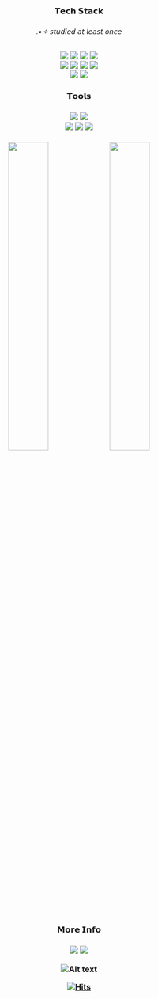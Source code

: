 

<div align=center>

  <h3>𝗧𝗲𝗰𝗵 𝗦𝘁𝗮𝗰𝗸<h3>
  <h6>.•✧ 𝘴𝘵𝘶𝘥𝘪𝘦𝘥 𝘢𝘵 𝘭𝘦𝘢𝘴𝘵 𝘰𝘯𝘤𝘦</h6>
  <img src="https://img.shields.io/badge/C-A8B9CC?style=flat-square&logo=C&logoColor=white"/></a>
  <img src="https://img.shields.io/badge/C++-00599C?style=flat-square&logo=C++&logoColor=white"/></a>
  <img src="https://img.shields.io/badge/Python-3776AB?style=flat-square&logo=Python&logoColor=white"/></a>
  <img src="https://img.shields.io/badge/Java-007396?style=flat-square&logo=Java&logoColor=white"/></a>
  <br>
  <img src="https://img.shields.io/badge/HTML5-E34F26?style=flat-square&logo=HTML5&logoColor=white"/></a>
  <img src="https://img.shields.io/badge/CSS3-1572B6?style=flat-square&logo=CSS3&logoColor=white"/></a>
  <img src="https://img.shields.io/badge/JavaScript-F7DF1E?style=flat-square&logo=JavaScript&logoColor=white"/></a>
  <img src="https://img.shields.io/badge/TypeScript-3178C6?style=flat-square&logo=TypeScript&logoColor=white"/></a>
  <br>
  <img src="https://img.shields.io/badge/React-61DAFB?style=flat-square&logo=React&logoColor=white"/></a>
  <img src="https://img.shields.io/badge/Next.js-000000?style=flat-square&logo=Next.js&logoColor=white"/></a>
  
  <h3>𝗧𝗼𝗼𝗹𝘀<h3>
  <img src="https://img.shields.io/badge/Visual Studio Code-007ACC?style=flat-square&logo=Visual Studio Code&logoColor=white"/></a>
  <img src="https://img.shields.io/badge/Eclipse IDE-2C2255?style=flat-square&logo=Eclipse IDE&logoColor=white"/></a>
  <br>
  <img src="https://img.shields.io/badge/Slack-4A154B?style=flat-square&logo=Slack&logoColor=white"/></a>
  <img src="https://img.shields.io/badge/Figma-F24E1E?style=flat-square&logo=Figma&logoColor=white"/></a>
  <img src="https://img.shields.io/badge/Notion-000000?style=flat-square&logo=Notion&logoColor=white"/></a>
  <br>
  <br>
  
  
  <div>
<img src="https://github-readme-stats.vercel.app/api/top-langs/?username=kongnayeon&count_private=true&layout=compact&theme=buefy" width="40%"/>
  <img src="https://github-readme-stats.vercel.app/api?username=kongnayeon&&show_icons=true&count_private=true&theme=buefy" width="40%" />
  </div> 
    


<h3>𝗠𝗼𝗿𝗲 𝗜𝗻𝗳𝗼<h3>
  <img src="https://img.shields.io/badge/Tistory-000000?style=flat-square&logo=Tistory&logoColor=white"/></a>
  <img src="https://img.shields.io/badge/nayeonkang@kakao.com-EA4335?style=flat-square&logo=Gmail&logoColor=white"/></a>

![Alt text](https://spotify-recently-played-readme.vercel.app/api?user=e6qyjf1nk467xrcayc0n1osmc)

  
  
   [![Hits](https://hits.seeyoufarm.com/api/count/incr/badge.svg?url=https%3A%2F%2Fgithub.com%2Fkongnayeon&count_bg=%23D7CAE5&title_bg=%23555555&icon=&icon_color=%23E7E7E7&title=%F0%9D%9A%91%F0%9D%9A%92%F0%9D%9A%9D%F0%9D%9A%9C&edge_flat=true)](https://hits.seeyoufarm.com)

</div>
  

 
  
